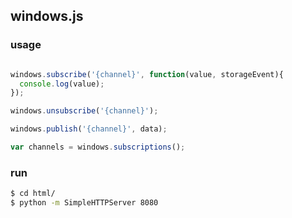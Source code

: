

## windows.js 

### usage

```javascript

windows.subscribe('{channel}', function(value, storageEvent){
  console.log(value);
});

windows.unsubscribe('{channel}');

windows.publish('{channel}', data);

var channels = windows.subscriptions();

```
### run

```sh
$ cd html/
$ python -m SimpleHTTPServer 8080
```
